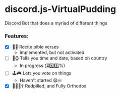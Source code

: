 # discord.js-VirtualPudding
Discord Bot that does a myriad of different things

### Features:
- [x] 🍞🙏 Recite bible verses 
  - implemented, but not activated 
- [ ] 📆⌚ Tells you time and date, based on country 
  - In progress (⏳4️⃣5️⃣%)
- [ ] 🕹🎮 Lets you vote on things 
  - Haven't started 😪💤
- [x] 🔴🎌🚅☦ Redpilled, and Fully Orthodox 